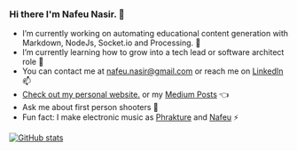 ### Hi there I'm Nafeu Nasir. 👋

- I’m currently working on automating educational content generation with Markdown, NodeJs, Socket.io and Processing. 🔭
- I’m currently learning how to grow into a tech lead or software architect role 🌱
- You can contact me at [nafeu.nasir@gmail.com](mailto:nafeu.nasir@gmail.com) or reach me on [LinkedIn](https://www.linkedin.com/in/nafeu-nasir-aa679b60/) 📫
- [Check out my personal website.](http://nafeu.com) or my [Medium Posts](https://medium.com/@nafeunasir) 👈
- Ask me about first person shooters 💬
- Fun fact: I make electronic music as [Phrakture](https://open.spotify.com/artist/4AlnXoFGT5zl3v85ScIOzK?si=bCVknj8wRreXnGE1DZ5teg) and [Nafeu](https://open.spotify.com/artist/5NhwrCkzOykT6SdxGzwEtL?si=j3LHo3jHSTGR6CO1x4ODWQ) ⚡

[![GitHub stats](https://github-readme-stats.vercel.app/api?username=nafeu&show_icons=true)](https://github.com/nafeu/)
